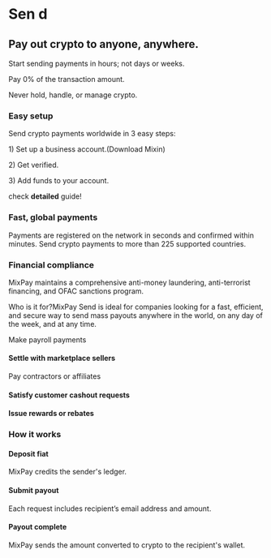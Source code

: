 # Sen d

## Pay out crypto to anyone, anywhere.

Start sending payments in hours; not days or weeks.

Pay 0% of the transaction amount.

Never hold, handle, or manage crypto.

### Easy setup

Send crypto payments worldwide in 3 easy steps:

1\) Set up a business account.(Download Mixin)

2\) Get verified.

3\) Add funds to your account.

check **detailed** guide!

### Fast, global payments

Payments are registered on the network in seconds and confirmed within minutes. Send crypto payments to more than 225 supported countries.

### Financial compliance

MixPay maintains a comprehensive anti-money laundering, anti-terrorist financing, and OFAC sanctions program.

Who is it for?MixPay Send is ideal for companies looking for a fast, efficient, and secure way to send mass payouts anywhere in the world, on any day of the week, and at any time.

Make payroll payments

#### Settle with marketplace sellers

Pay contractors or affiliates

#### Satisfy customer cashout requests

#### Issue rewards or rebates

### How it works

#### Deposit fiat

MixPay credits the sender's ledger.

#### Submit payout

Each request includes recipient’s email address and amount.

#### Payout complete

MixPay sends the amount converted to crypto to the recipient's wallet.
